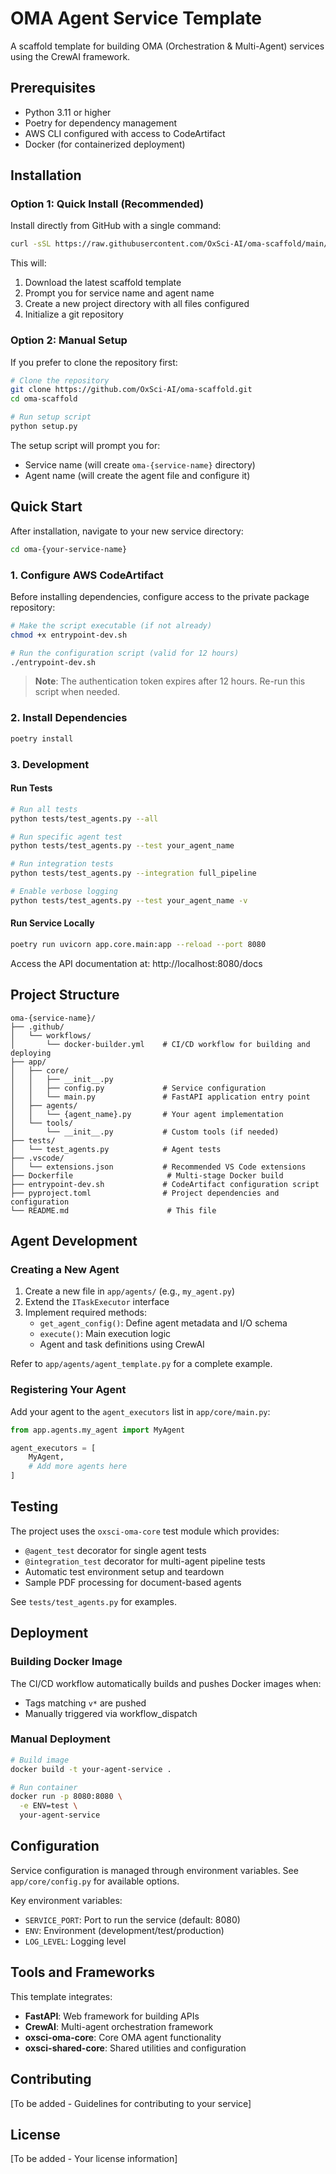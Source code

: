 # OMA Agent Service Template

A scaffold template for building OMA (Orchestration & Multi-Agent) services using the CrewAI framework.

## Prerequisites

- Python 3.11 or higher
- Poetry for dependency management
- AWS CLI configured with access to CodeArtifact
- Docker (for containerized deployment)

## Installation

### Option 1: Quick Install (Recommended)

Install directly from GitHub with a single command:

```bash
curl -sSL https://raw.githubusercontent.com/OxSci-AI/oma-scaffold/main/install.py | python3 -
```

This will:
1. Download the latest scaffold template
2. Prompt you for service name and agent name
3. Create a new project directory with all files configured
4. Initialize a git repository

### Option 2: Manual Setup

If you prefer to clone the repository first:

```bash
# Clone the repository
git clone https://github.com/OxSci-AI/oma-scaffold.git
cd oma-scaffold

# Run setup script
python setup.py
```

The setup script will prompt you for:
- Service name (will create `oma-{service-name}` directory)
- Agent name (will create the agent file and configure it)

## Quick Start

After installation, navigate to your new service directory:

```bash
cd oma-{your-service-name}
```

### 1. Configure AWS CodeArtifact

Before installing dependencies, configure access to the private package repository:

```bash
# Make the script executable (if not already)
chmod +x entrypoint-dev.sh

# Run the configuration script (valid for 12 hours)
./entrypoint-dev.sh
```

> **Note**: The authentication token expires after 12 hours. Re-run this script when needed.

### 2. Install Dependencies

```bash
poetry install
```

### 3. Development

#### Run Tests

```bash
# Run all tests
python tests/test_agents.py --all

# Run specific agent test
python tests/test_agents.py --test your_agent_name

# Run integration tests
python tests/test_agents.py --integration full_pipeline

# Enable verbose logging
python tests/test_agents.py --test your_agent_name -v
```

#### Run Service Locally

```bash
poetry run uvicorn app.core.main:app --reload --port 8080
```

Access the API documentation at: http://localhost:8080/docs

## Project Structure

```
oma-{service-name}/
├── .github/
│   └── workflows/
│       └── docker-builder.yml    # CI/CD workflow for building and deploying
├── app/
│   ├── core/
│   │   ├── __init__.py
│   │   ├── config.py             # Service configuration
│   │   └── main.py               # FastAPI application entry point
│   ├── agents/
│   │   └── {agent_name}.py       # Your agent implementation
│   └── tools/
│       └── __init__.py           # Custom tools (if needed)
├── tests/
│   └── test_agents.py            # Agent tests
├── .vscode/
│   └── extensions.json           # Recommended VS Code extensions
├── Dockerfile                     # Multi-stage Docker build
├── entrypoint-dev.sh             # CodeArtifact configuration script
├── pyproject.toml                # Project dependencies and configuration
└── README.md                      # This file
```

## Agent Development

### Creating a New Agent

1. Create a new file in `app/agents/` (e.g., `my_agent.py`)
2. Extend the `ITaskExecutor` interface
3. Implement required methods:
   - `get_agent_config()`: Define agent metadata and I/O schema
   - `execute()`: Main execution logic
   - Agent and task definitions using CrewAI

Refer to `app/agents/agent_template.py` for a complete example.

### Registering Your Agent

Add your agent to the `agent_executors` list in `app/core/main.py`:

```python
from app.agents.my_agent import MyAgent

agent_executors = [
    MyAgent,
    # Add more agents here
]
```

## Testing

The project uses the `oxsci-oma-core` test module which provides:

- `@agent_test` decorator for single agent tests
- `@integration_test` decorator for multi-agent pipeline tests
- Automatic test environment setup and teardown
- Sample PDF processing for document-based agents

See `tests/test_agents.py` for examples.

## Deployment

### Building Docker Image

The CI/CD workflow automatically builds and pushes Docker images when:
- Tags matching `v*` are pushed
- Manually triggered via workflow_dispatch

### Manual Deployment

```bash
# Build image
docker build -t your-agent-service .

# Run container
docker run -p 8080:8080 \
  -e ENV=test \
  your-agent-service
```

## Configuration

Service configuration is managed through environment variables. See `app/core/config.py` for available options.

Key environment variables:
- `SERVICE_PORT`: Port to run the service (default: 8080)
- `ENV`: Environment (development/test/production)
- `LOG_LEVEL`: Logging level

## Tools and Frameworks

This template integrates:

- **FastAPI**: Web framework for building APIs
- **CrewAI**: Multi-agent orchestration framework
- **oxsci-oma-core**: Core OMA agent functionality
- **oxsci-shared-core**: Shared utilities and configuration

## Contributing

[To be added - Guidelines for contributing to your service]

## License

[To be added - Your license information]
